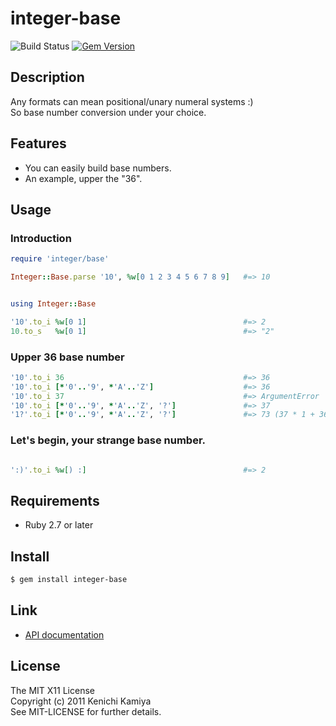 integer-base
=============

![Build Status](https://github.com/kachick/integer-base/actions/workflows/test.yml/badge.svg?branch=main)
[![Gem Version](https://badge.fury.io/rb/integer-base.png)](http://badge.fury.io/rb/integer-base)

Description
-----------

Any formats can mean positional/unary numeral systems :)  
So base number conversion under your choice.

Features
--------

* You can easily build base numbers.
* An example, upper the "36".

Usage
-----

### Introduction

```ruby
require 'integer/base'

Integer::Base.parse '10', %w[0 1 2 3 4 5 6 7 8 9]   #=> 10


using Integer::Base

'10'.to_i %w[0 1]                                   #=> 2
10.to_s   %w[0 1]                                   #=> "2"
```

### Upper 36 base number

```ruby
'10'.to_i 36                                        #=> 36
'10'.to_i [*'0'..'9', *'A'..'Z']                    #=> 36
'10'.to_i 37                                        #=> ArgumentError
'10'.to_i [*'0'..'9', *'A'..'Z', '?']               #=> 37
'1?'.to_i [*'0'..'9', *'A'..'Z', '?']               #=> 73 (37 * 1 + 36 * 1)
```

### Let's begin, your strange base number.

```ruby

':)'.to_i %w[) :]                                   #=> 2
```

Requirements
-------------

* Ruby 2.7 or later

Install
-------

```bash
$ gem install integer-base
```

Link
----

* [API documentation](https://kachick.github.io/integer-base/)

License
--------

The MIT X11 License  
Copyright (c) 2011 Kenichi Kamiya  
See MIT-LICENSE for further details.
